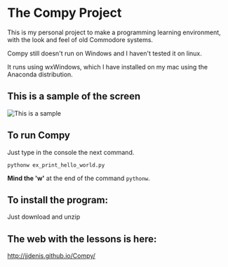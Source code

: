 # The Compy Project

This is my personal project to make a programming learning environment,
with the look and feel of old Commodore systems.

Compy still doesn't run on Windows and I haven't tested it on linux.

It runs using wxWindows, which I have installed on my mac using the Anaconda distribution.

This is a sample of the screen
-------------------------------
![This is a sample](https://jjdenis.github.io/Compy/img/print_hello_world.png)


To run Compy
--------------

 Just type in the console the next command.

    pythonw ex_print_hello_world.py

**Mind the 'w'** at the end of the command <code>pythonw</code>.


To install the program:
------------------------

  Just download and unzip


The web with the lessons is here:
------------------------------------------

  http://jjdenis.github.io/Compy/

